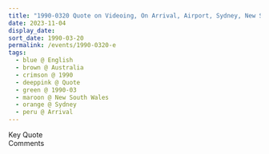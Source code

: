 ```yaml
---
title: "1990-0320 Quote on Videoing, On Arrival, Airport, Sydney, New South Wales, Australia"
date: 2023-11-04
display_date: 
sort_date: 1990-03-20
permalink: /events/1990-0320-e
tags:
  - blue @ English
  - brown @ Australia
  - crimson @ 1990
  - deeppink @ Quote
  - green @ 1990-03
  - maroon @ New South Wales
  - orange @ Sydney
  - peru @ Arrival
---
```


<wave-list>
  <list-title color="green" width="75">Key Quote</list-title>
  <list-item color="BlanchedAlmond"  width="200"></list-item>
  <list-item color="Lavender"></list-item>
  <list-item color="BlanchedAlmond"></list-item>
</wave-list>

<br>

<wave-list>
  <list-title color="green" width="75">Comments</list-title>
  <list-item color="BlanchedAlmond"  width="200"></list-item>
  <list-item color="Lavender"></list-item>
  <list-item color="BlanchedAlmond"></list-item>
</wave-list>